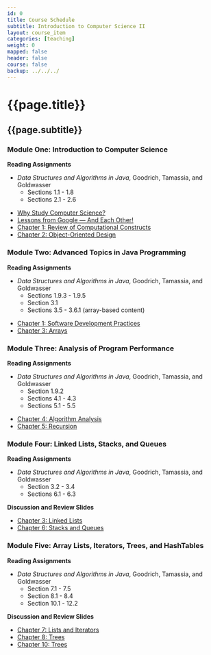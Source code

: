 ```yaml
---
id: 0
title: Course Schedule
subtitle: Introduction to Computer Science II
layout: course_item
categories: [teaching]
weight: 0
mapped: false
header: false
course: false
backup: ../../../
---
```


# {{page.title}}

## {{page.subtitle}}

### Module One: Introduction to Computer Science

**Reading Assignments**

- <em>Data Structures and Algorithms in Java</em>, Goodrich, Tamassia, and Goldwasser
    - Sections 1.1 - 1.8
    - Sections 2.1 - 2.6

<ul>

<li> <a target="_blank" href ="{{site.baseurl}}teaching/cs112F2016/provide/slides/cs112_whystudycomputerscience.html">Why Study Computer Science?</a>
<li> <a target="_blank" href ="{{site.baseurl}}teaching/cs112F2016/provide/slides/cs112_lessons_from_google.html">Lessons from Google &mdash; And Each Other!</a>
<li> <a target="_blank" href ="{{site.baseurl}}teaching/cs112F2016/provide/slides/cs112_chapter1.html">Chapter 1: Review of Computational Constructs</a>
<li> <a target="_blank" href ="{{site.baseurl}}teaching/cs112F2016/provide/slides/cs112_chapter2.html">Chapter 2: Object-Oriented Design</a>

</ul>

### Module Two: Advanced Topics in Java Programming

**Reading Assignments**

- <em>Data Structures and Algorithms in Java</em>, Goodrich, Tamassia, and Goldwasser
    - Sections 1.9.3 - 1.9.5
    - Section 3.1
    - Sections 3.5 - 3.6.1 (array-based content)

<ul>

<li> <a target="_blank" href ="{{site.baseurl}}teaching/cs112F2016/provide/slides/cs112_chapter1_sd.html">Chapter 1: Software Development Practices</a>
<li> <a target="_blank" href ="{{site.baseurl}}teaching/cs112F2016/provide/slides/cs112_chapter3.html">Chapter 3: Arrays</a>

</ul>

### Module Three: Analysis of Program Performance

**Reading Assignments**

- <em>Data Structures and Algorithms in Java</em>, Goodrich, Tamassia, and Goldwasser
    - Section 1.9.2
    - Sections 4.1 - 4.3
    - Sections 5.1 - 5.5

<ul>

<li> <a target="_blank" href ="{{site.baseurl}}teaching/cs112F2016/provide/slides/cs112_chapter4.html">Chapter 4: Algorithm Analysis</a>
<li> <a target="_blank" href ="{{site.baseurl}}teaching/cs112F2016/provide/slides/cs112_chapter5.html">Chapter 5: Recursion</a>

</ul>

### Module Four: Linked Lists, Stacks, and Queues

**Reading Assignments**

- <em>Data Structures and Algorithms in Java</em>, Goodrich, Tamassia, and Goldwasser
    - Section 3.2 - 3.4
    - Sections 6.1 - 6.3

**Discussion and Review Slides**

<ul>

<li> <a target="_blank" href ="{{site.baseurl}}teaching/cs112F2016/provide/slides/cs112_chapter3_ll.html">Chapter 3: Linked Lists</a>
<li> <a target="_blank" href ="{{site.baseurl}}teaching/cs112F2016/provide/slides/cs112_chapter6.html">Chapter 6: Stacks and Queues</a>

</ul>

### Module Five: Array Lists, Iterators, Trees, and HashTables

**Reading Assignments**

- <em>Data Structures and Algorithms in Java</em>, Goodrich, Tamassia, and Goldwasser
    - Section 7.1 - 7.5
    - Section 8.1 - 8.4
    - Section 10.1 - 12.2

**Discussion and Review Slides**

<ul>

<li> <a target="_blank" href ="{{site.baseurl}}teaching/cs112F2016/provide/slides/cs112_chapter7.html">Chapter 7: Lists and Iterators</a>
<li> <a target="_blank" href ="{{site.baseurl}}teaching/cs112F2016/provide/slides/cs112_chapter8.html">Chapter 8: Trees</a>
<li> <a target="_blank" href ="{{site.baseurl}}teaching/cs112F2016/provide/slides/cs112_chapter10.html">Chapter 10: Trees</a>

</ul>
